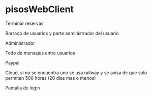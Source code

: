 # pisosWebClient
 
Terminar reservas

Borrado de usuarios y parte administrador del usuario

Administrador

Todo de mensajes entre usuarios

Paypal

Cloud, si no se encuentra uno se usa railway y se avisa de que solo permiten 500 horas (20 dias mas o menos)

Pantalla de login
